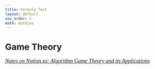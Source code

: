 ```yaml
---
title: Formula Test
layout: default
nav_order: 2
math: mathjax
---
```

# Game Theory

<font face="Times New Roman" size=4.5><i>[Notes on Notion.so: Algorithm Game Theory and its Applications](https://zej.notion.site/Algorithm-Game-Theory-and-its-Applications-6ffba454613c41fa9b9d090b16cf66b0)</i></font>

